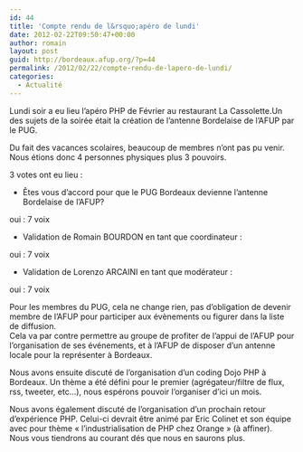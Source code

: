 ```yaml
---
id: 44
title: 'Compte rendu de l&rsquo;apéro de lundi'
date: 2012-02-22T09:50:47+00:00
author: romain
layout: post
guid: http://bordeaux.afup.org/?p=44
permalink: /2012/02/22/compte-rendu-de-lapero-de-lundi/
categories:
  - Actualité
---
```

Lundi soir a eu lieu l&rsquo;apéro PHP de Février au restaurant La Cassolette.Un des sujets de la soirée était la création de l&rsquo;antenne Bordelaise de l&rsquo;AFUP par le PUG.

Du fait des vacances scolaires, beaucoup de membres n&rsquo;ont pas pu venir.  
Nous étions donc 4 personnes physiques plus 3 pouvoirs.

3 votes ont eu lieu :

  * Êtes vous d&rsquo;accord pour que le PUG Bordeaux devienne l&rsquo;antenne Bordelaise de l&rsquo;AFUP?

oui : 7 voix

  * Validation de Romain BOURDON en tant que coordinateur :

oui : 7 voix

  * Validation de Lorenzo ARCAINI en tant que modérateur :

oui : 7 voix

Pour les membres du PUG, cela ne change rien, pas d&rsquo;obligation de devenir membre de l&rsquo;AFUP pour participer aux évènements ou figurer dans la liste de diffusion.  
Cela va par contre permettre au groupe de profiter de l&rsquo;appui de l&rsquo;AFUP pour l&rsquo;organisation de ses événements, et à l&rsquo;AFUP de disposer d&rsquo;un antenne locale pour la représenter à Bordeaux.

Nous avons ensuite discuté de l&rsquo;organisation d&rsquo;un coding Dojo PHP à Bordeaux. Un thème a été défini pour le premier (agrégateur/filtre de flux, rss, tweeter, etc&#8230;), nous espérons pouvoir l&rsquo;organiser d&rsquo;ici un mois.

Nous avons également discuté de l&rsquo;organisation d&rsquo;un prochain retour d’expérience PHP. Celui-ci devrait être animé par Eric Colinet et son équipe avec pour thème &laquo;&nbsp;l&rsquo;industrialisation de PHP chez Orange&nbsp;&raquo; (à affiner).  
Nous vous tiendrons au courant dés que nous en saurons plus.